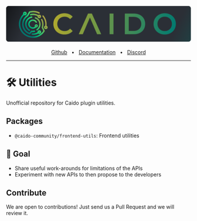 <div align="center">
  <img width="1000" alt="image" src="https://github.com/caido-community/.github/blob/main/content/banner.png?raw=true">

  <br />
  <br />
  <a href="https://github.com/caido-community" target="_blank">Github</a>
  <span>&nbsp;&nbsp;•&nbsp;&nbsp;</span>
  <a href="https://developer.caido.io/" target="_blank">Documentation</a>
  <span>&nbsp;&nbsp;•&nbsp;&nbsp;</span>
  <a href="https://links.caido.io/www-discord" target="_blank">Discord</a>
  <br />
  <hr />
</div>

# 🛠️ Utilities

Unofficial repository for Caido plugin utilities.

## Packages

- `@caido-community/frontend-utils`: Frontend utilities

## 🏅 Goal

- Share useful work-arounds for limitations of the APIs
- Experiment with new APIs to then propose to the developers

## Contribute

We are open to contributions! Just send us a Pull Request and we will review it.
